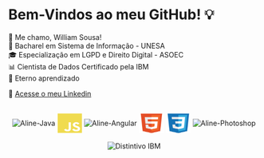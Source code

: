 # Bem-Vindos ao meu GitHub! :bulb:

:ghost: Me chamo, William Sousa!  
:school: Bacharel em Sistema de Informação - UNESA  
:mortar_board: Especialização em LGPD e Direito Digital - ASOEC  
:bar_chart: Cientista de Dados Certificado pela IBM  
:milky_way: Eterno aprendizado



:link: [Acesse o meu Linkedin](https://www.linkedin.com/in/williamsousab) 

<div align="center">
<div style="display: inline_block"><br>
<img align="center" alt="Aline-Java" height="40" width="50" src="https://cdn.jsdelivr.net/gh/devicons/devicon@latest/icons/python/python-original.svg">
<img align="center" alt="Aline-Js" height="40" width="50" src="https://raw.githubusercontent.com/devicons/devicon/master/icons/javascript/javascript-plain.svg">
<img align="center" alt="Aline-Angular" height="40" width="50" src="https://cdn.jsdelivr.net/gh/devicons/devicon@latest/icons/azuresqldatabase/azuresqldatabase-original.svg">
<img align="center" alt="Aline-HTML" height="40" width="50" src="https://raw.githubusercontent.com/devicons/devicon/master/icons/html5/html5-original.svg">
<img align="center" alt="Aline-CSS" height="40" width="50" src="https://raw.githubusercontent.com/devicons/devicon/master/icons/css3/css3-original.svg">
<img align="center" alt="Aline-Photoshop" height="40" width="50" src="https://cdn.jsdelivr.net/gh/devicons/devicon@latest/icons/react/react-original.svg"> 
</div>

<br>

<img src="https://images.credly.com/size/680x680/images/169512d3-cef6-43e3-bec8-e6af2723a076/image.png" alt="Distintivo IBM" style="width:300px;"/>


<br>
